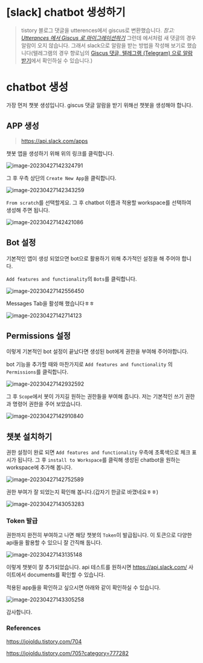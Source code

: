 # [slack] chatbot 생성하기

> tistory 블로그 댓글을 utterences에서 giscus로 변환했습니다. *참고: [Utterances 에서 Giscus 로 마이그레이션하기](https://jojoldu.tistory.com/704)*  그런데 에서처럼 새 댓글의 경우 알람이 오지 않습니다. 그래서 slack으로 알람을 받는 방법을 작성해 보기로 했습니다(텔레그램의 경우 향로님의 [Giscus 댓글, 텔레그램 (Telegram) 으로 알람 받기](https://jojoldu.tistory.com/705?category=777282)에서 확인하실 수 있습니다.)

# chatbot 생성

가장 먼저 챗봇 생성입니다. giscus 댓글 알람을 받기 위해선 챗봇을 생성해야 합니다.

## APP 생성

>  https://api.slack.com/apps

챗봇 앱을 생성하기 위해 위의 링크를 클릭합니다. 

![image-20230427142324791](C:\Users\admin\Documents\GitHub\blog-contents-b\information-technology-tools\slack\chatbot.assets\image-20230427142324791.png)

그 후 우측 상단의 `Create New App`을 클릭합니다.



![image-20230427142343259](C:\Users\admin\Documents\GitHub\blog-contents-b\information-technology-tools\slack\chatbot.assets\image-20230427142343259.png)

`From scratch`를 선택할게요. 그 후 chatbot 이름과 적용할 workspace를 선택하여 생성해 주면 됩니다.

![image-20230427142421086](C:\Users\admin\Documents\GitHub\blog-contents-b\information-technology-tools\slack\chatbot.assets\image-20230427142421086.png)

## Bot 설정

기본적인 앱이 생성 되었으면 bot으로 활용하기 위해 추가적인 설정을 해 주어야 합니다.

`Add features and functionality`의 `Bots`를 클릭합니다. 

![image-20230427142556450](C:\Users\admin\Documents\GitHub\blog-contents-b\information-technology-tools\slack\chatbot.assets\image-20230427142556450.png)

Messages Tab을 활성해 했습니다ㅎㅎ

![image-20230427142714123](C:\Users\admin\Documents\GitHub\blog-contents-b\information-technology-tools\slack\chatbot.assets\image-20230427142714123.png)



## Permissions 설정

이렇게 기본적인 bot 설정이 끝났다면 생성된 bot에게 권한을 부여해 주어야합니다.

bot 기능을 추가할 때와 마찬가지로 `Add features and functionality` 의 `Permissions`를 클릭합니다.

![image-20230427142932592](C:\Users\admin\Documents\GitHub\blog-contents-b\information-technology-tools\slack\chatbot.assets\image-20230427142932592.png)



그 후 `Scope`에서 봇이 가지길 원하는 권한들을 부여해 줍니다. 저는 기본적인 쓰기 권한과 명령어 권한을 주어 보았습니다.

![image-20230427142910840](C:\Users\admin\Documents\GitHub\blog-contents-b\information-technology-tools\slack\chatbot.assets\image-20230427142910840.png)



## 챗봇 설치하기

권한 설정이 완료 되면 `Add features and functionality` 우측에 초록색으로 체크 표시가 됩니다. 그 후 `install to Workspace`를 클릭해 생성된 chatbot을 원하는 workspace에 추가해 봅니다.

![image-20230427142752589](C:\Users\admin\Documents\GitHub\blog-contents-b\information-technology-tools\slack\chatbot.assets\image-20230427142752589.png)



권한 부여가 잘 되었는지 확인해 봅니다.(갑자기 한글로 바꼈네요ㅎㅎ)

![image-20230427143053283](C:\Users\admin\Documents\GitHub\blog-contents-b\information-technology-tools\slack\chatbot.assets\image-20230427143053283.png)



### Token 발급

권한까지 완전히 부여하고 나면 해당 챗봇의 `Token`이 발급됩니다. 이 토큰으로 다양한 api들을 활용할 수 있으니 잘 간직해 둡니다.

![image-20230427143135148](C:\Users\admin\Documents\GitHub\blog-contents-b\information-technology-tools\slack\chatbot.assets\image-20230427143135148.png)



이렇게 챗봇이 잘 추가되었습니다. api 테스트를 원하시면 https://api.slack.com/ 사이트에서 documents를 확인할 수 있습니다.

적용된 app들을 확인하고 싶으시면 아래와 같이 확인하실 수 있습니다. 

![image-20230427143305258](C:\Users\admin\Documents\GitHub\blog-contents-b\information-technology-tools\slack\chatbot.assets\image-20230427143305258.png)



감사합니다.



### References

https://jojoldu.tistory.com/704

https://jojoldu.tistory.com/705?category=777282